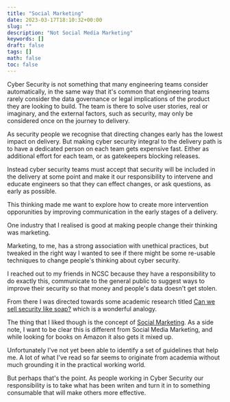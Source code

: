 ```yaml
---
title: "Social Marketing"
date: 2023-03-17T18:10:32+00:00
slug: ""
description: "Not Social Media Marketing"
keywords: []
draft: false
tags: []
math: false
toc: false
---
```


Cyber Security is not something that many engineering teams consider automatically, in the same way that it's common that engineering teams rarely consider the data governance or legal implications of the product they are looking to build. The team is there to solve user stories, real or imaginary, and the external factors, such as security, may only be considered once on the journey to delivery.

As security people we recognise that directing changes early has the lowest impact on delivery. But making cyber security integral to the delivery path is to have a dedicated person on each team gets expensive fast. Either as additional effort for each team, or as gatekeepers blocking releases.

Instead cyber security teams must accept that security will be included in the delivery at some point and make it our responsibility to intervene and educate engineers so that they can effect changes, or ask questions, as early as possible.

This thinking made me want to explore how to create more intervention opporunities by improving communication in the early stages of a delivery.

One industry that I realised is good at making people change their thinking was marketing.

Marketing, to me, has a strong association with unethical practices, but tweaked in the right way I wanted to see if there might be some re-usable techniques to change people's thinking about cyber security.

I reached out to my friends in NCSC because they have a responsibility to do exactly this, communicate to the general public to suggest ways to improve their security so that money and people's data doesn't get stolen.

From there I was directed towards some academic research titled [Can we sell security like soap?](https://www.semanticscholar.org/paper/Can-we-sell-security-like-soap%3A-a-new-approach-to-Ashenden-Lawrence/453101f65188b8f4bedafb3fe2fb267c969993e4#citing-papers) which is a wonderful analogy. 

The thing that I liked though is the concept of [Social Marketing](https://en.m.wikipedia.org/wiki/Social_marketing). As a side note, I want to be clear this is different from Social Media Marketing, and while looking for books on Amazon it also gets it mixed up.

Unfortunately I've not yet been able to identify a set of guidelines that help me. A lot of what I've read so far seems to originate from academia without much grounding it in the practical working world.

But perhaps that's the point. As people working in Cyber Security our responsibility is to take what has been writen and turn it in to something consumable that will make others more effective.
